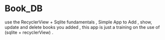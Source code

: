 # Book_DB
 use the RecyclerView + Sqlite fundamentals ,
 Simple App to Add , show, update and delete books you added ,
 this app is just a training on the use of (sqlite + recyclerView) .
